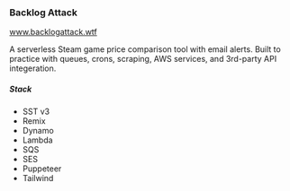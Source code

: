### Backlog Attack 

www.backlogattack.wtf

A serverless Steam game price comparison tool with email alerts. Built to practice with queues, crons, scraping, AWS services, and 3rd-party API integeration.

##### Stack

- SST v3
- Remix
- Dynamo
- Lambda
- SQS
- SES
- Puppeteer
- Tailwind